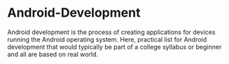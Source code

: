 # Android-Development
Android development is the process of creating applications for devices running the Android operating system.
Here, practical list for Android development that would typically be part of a college syllabus or beginner and all are based on real world.
